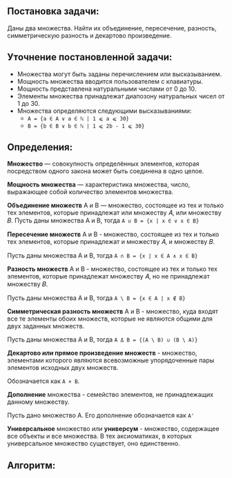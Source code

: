 ## Постановка задачи:

Даны два множества. Найти их объединение, пересечение, разность, симметрическую разность и декартово произведение. 

## Уточнение постановленной задачи:

* Множества могут быть заданы перечислением или высказыванием. 
* Мощность множества вводится пользователем с клавиатуры. 
* Мощность представлена натуральными числами от 0 до 10.
* Элементы множества принадлежат диапозону натуральных чисел от 1 до 30.
* Множества определяются следующими высказываниями:
    * `A = {a ∈ A ∨ a ∈ ℕ | 1 ⩽ a ⩽ 30}`
    * `B = {b ∈ B ∨ b ∈ ℕ | 1 ⩽ 2b - 1 ⩽ 30}` 

## Определения:

**Множество** — совокупность определённых элементов, которая посредством одного закона может быть соединена в одно целое.

**Мощность множества** — характеристика множества, число, выражающее собой количество элементов множества. 

**Объединение множеств** А и В — множество,
состоящее из тех и только тех элементов, которые принадлежат или множеству 𝐴, или
множеству 𝐵.
Пусть даны множества А и В, тогда `A ∪ B = {x | x ∈ ∨ x ∈ B}`

**Пересечение множеств** А и В - множество, состоящее из
тех и только тех элементов, которые принадлежат и множеству 𝐴, и множеству 𝐵.

Пусть даны множества A и B, тогда `A ∩ B = {x | x ∈ A ∧ x ∈ B}`

**Разность множеств** А и В - множество, состоящее из
тех и только тех элементов, которые принадлежат множеству 𝐴, но не принадлежат
множеству 𝐵.

Пусть даны множества А и В, тогда `A \ B = {x ∈ A | x ∉ B}`

**Симметрическая разность множеств** А и В - множество, куда входят все те элементы обоих множеств, которые не являются общими для двух заданных множеств.

Пусть даны множества А и В, тогда `A Δ B = {(A \ B) ∪ (B \ A)} `

**Декартово *или* прямое произведение множеств** -  множество, элементами которого являются всевозможные упорядоченные пары элементов исходных двух множеств.

Обозначается как `A × B`.


**Дополнение** множества - семейство элементов, не принадлежащих данному множеству.

Пусть дано множество А. Его дополнение обозначается как `А'`

**Универсальное** множество *или* **универсум** - множество, содержащее все объекты и все множества. В тех аксиоматиках, в которых универсальное множество существует, оно единственно.

## Алгоритм:




 
